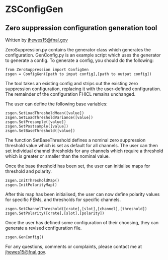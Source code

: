 
# ZSConfigGen
## Zero suppression configuration generation tool
Written by jhewes15@fnal.gov

ZeroSuppression.py contains the generator class which generates the 
configuration. GenConfig.py is an example script which uses the 
generator to generate a config. To generate a config, you should do 
the following:
```
from ZeroSuppression import ConfigGen
zsgen = ConfigGen([path to imput config],[path to output config])
```
The tool takes an existing config and strips out the existing zero 
suppression configuration, replacing it with the user-defined 
configuration. The remainder of the configuration FHICL remains 
unchanged.

The user can define the following base variables:
```
zsgen.SetLoadThresholdMean([value])
zsgen.SetLoadThresholdVariance([value])
zsgen.SetPresample([value])
zsgen.SetPostsample([value])
zsgen.SetBaseThreshold([value])
```
The function SetBaseThreshold defines a nominal zero suppression 
threshold value which is set as default for all channels. The user 
can then set individual channel thresholds for any channels which 
require a threshold which is greater or smaller than the nominal 
value.

Once the base threshold has been set, the user can initialise maps 
for threshold and polarity.
```
zsgen.InitThresholdMap()
zsgen.InitPolarityMap()
```
After this map has been initialised, the user can now define 
polarity values for specific FEMs, and thresholds for specific 
channels.
```
zsgen.SetChannelThreshold([crate],[slot],[channel],[threshold])
zsgen.SetPolarity([crate],[slot],[polarity])
```
Once the user has defined some configuration of their choosing, 
they can generate a revised configuration file.
```
zsgen.GenConfig()
```
For any questions, comments or complaints, please contact me at 
jhewes15@fnal.gov.
